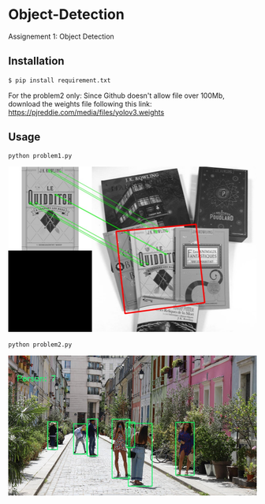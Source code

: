 # Object-Detection
Assignement 1: Object Detection

## Installation

```bash
$ pip install requirement.txt
```

For the problem2 only:
Since Github doesn't allow file over 100Mb, download the weights file following this link: https://pjreddie.com/media/files/yolov3.weights

## Usage

```bash
python problem1.py
```
![alt text](./problem1.jpg)

```bash
python problem2.py
```

![alt text](./problem2.jpg)